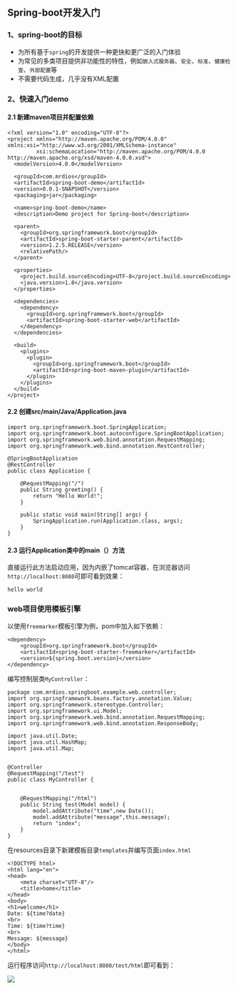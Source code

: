 ## Spring-boot开发入门 ##

### 1、spring-boot的目标 ###
- 为所有基于`spring`的开发提供一种更快和更广泛的入门体验
- 为常见的多类项目提供非功能性的特性，例如`嵌入式服务器`、`安全`、`标准`、`健康检查`、`外部配置`等
- 不需要代码生成，几乎没有XML配置

### 2、快速入门demo ###

#### 2.1 新建maven项目并配置依赖 ####
```
<?xml version="1.0" encoding="UTF-8"?>
<project xmlns="http://maven.apache.org/POM/4.0.0" xmlns:xsi="http://www.w3.org/2001/XMLSchema-instance"
         xsi:schemaLocation="http://maven.apache.org/POM/4.0.0 http://maven.apache.org/xsd/maven-4.0.0.xsd">
  <modelVersion>4.0.0</modelVersion>

  <groupId>com.mrdios</groupId>
  <artifactId>spring-boot-demo</artifactId>
  <version>0.0.1-SNAPSHOT</version>
  <packaging>jar</packaging>

  <name>spring-boot-demo</name>
  <description>Demo project for Spring-boot</description>

  <parent>
    <groupId>org.springframework.boot</groupId>
    <artifactId>spring-boot-starter-parent</artifactId>
    <version>1.2.5.RELEASE</version>
    <relativePath/>
  </parent>

  <properties>
    <project.build.sourceEncoding>UTF-8</project.build.sourceEncoding>
    <java.version>1.8</java.version>
  </properties>

  <dependencies>
    <dependency>
      <groupId>org.springframework.boot</groupId>
      <artifactId>spring-boot-starter-web</artifactId>
    </dependency>
  </dependencies>

  <build>
    <plugins>
      <plugin>
        <groupId>org.springframework.boot</groupId>
        <artifactId>spring-boot-maven-plugin</artifactId>
      </plugin>
    </plugins>
  </build>
</project>

```
#### 2.2 创建src/main/Java/Application.java ####
```
import org.springframework.boot.SpringApplication;
import org.springframework.boot.autoconfigure.SpringBootApplication;
import org.springframework.web.bind.annotation.RequestMapping;
import org.springframework.web.bind.annotation.RestController;

@SpringBootApplication
@RestController
public class Application {

    @RequestMapping("/")
    public String greeting() {
        return "Hello World!";
    }

    public static void main(String[] args) {
        SpringApplication.run(Application.class, args);
    }
}
```

#### 2.3 运行Application类中的main（）方法 ###
直接运行此方法启动应用，因为内嵌了tomcat容器，在浏览器访问`http://localhost:8080`可即可看到效果：

`hello world`

### web项目使用模板引擎 ###

以使用`freemarker`模板引擎为例，pom中加入如下依赖：
```
<dependency>
    <groupId>org.springframework.boot</groupId>
    <artifactId>spring-boot-starter-freemarker</artifactId>
    <version>${spring.boot.version}</version>
</dependency>
```
编写控制层类`MyController`：
```
package com.mrdios.springboot.example.web.controller;
import org.springframework.beans.factory.annotation.Value;
import org.springframework.stereotype.Controller;
import org.springframework.ui.Model;
import org.springframework.web.bind.annotation.RequestMapping;
import org.springframework.web.bind.annotation.ResponseBody;

import java.util.Date;
import java.util.HashMap;
import java.util.Map;


@Controller
@RequestMapping("/test")
public class MyController {


    @RequestMapping("/html")
    public String test(Model model) {
        model.addAttribute("time",new Date());
        model.addAttribute("message",this.message);
        return "index";
    }
}
```
在resources目录下新建模板目录`templates`并编写页面`index.html`
```
<!DOCTYPE html>
<html lang="en">
<head>
    <meta charset="UTF-8"/>
    <title>home</title>
</head>
<body>
<h1>welcome</h1>
Date: ${time?date}
<br>
Time: ${time?time}
<br>
Message: ${message}
</body>
</html>
```
运行程序访问`http://localhost:8080/test/html`即可看到：

![](http://i.imgur.com/O5P8hO4.png)

